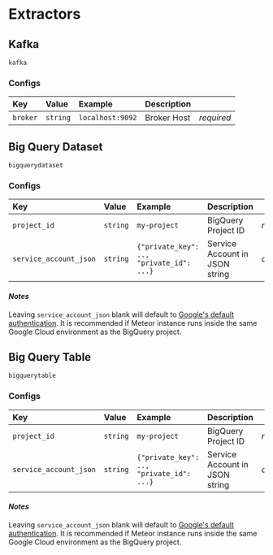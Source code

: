 # Extractors

## Kafka

`kafka`

### Configs
| Key | Value | Example | Description |    |
| :-- | :---- | :------ | :---------- | :- |
| `broker` | `string` | `localhost:9092` | Broker Host | *required* |

## Big Query Dataset

`bigquerydataset`

### Configs
| Key | Value | Example | Description |    |
| :-- | :---- | :------ | :---------- | :- |
| `project_id` | `string` | `my-project` | BigQuery Project ID | *required* |
| `service_account_json` | `string` | `{"private_key": .., "private_id": ...}` | Service Account in JSON string | *optional* |

#### *Notes*
Leaving `service_account_json` blank will default to [Google's default authentication](https://cloud.google.com/docs/authentication/production#automatically). It is recommended if Meteor instance runs inside the same Google Cloud environment as the BigQuery project.

## Big Query Table

`bigquerytable`

### Configs
| Key | Value | Example | Description |    |
| :-- | :---- | :------ | :---------- | :- |
| `project_id` | `string` | `my-project` | BigQuery Project ID | *required* |
| `service_account_json` | `string` | `{"private_key": .., "private_id": ...}` | Service Account in JSON string | *optional* |

#### *Notes*
Leaving `service_account_json` blank will default to [Google's default authentication](https://cloud.google.com/docs/authentication/production#automatically). It is recommended if Meteor instance runs inside the same Google Cloud environment as the BigQuery project.
